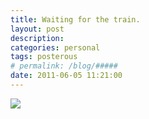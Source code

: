 ```yaml
---
title: Waiting for the train. 
layout: post
description:  
categories: personal
tags: posterous
# permalink: /blog/#####
date: 2011-06-05 11:21:00
---
```


![](/img/2011/06/27280366-image.jpg)